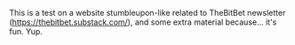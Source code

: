 This is a test on a website stumbleupon-like related to TheBitBet newsletter (https://thebitbet.substack.com/), and some extra material because... it's fun. Yup.

<!--

-->
